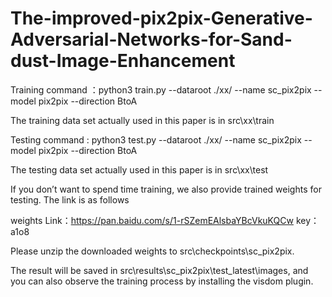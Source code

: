 # The-improved-pix2pix-Generative-Adversarial-Networks-for-Sand-dust-Image-Enhancement






Training command ：python3 train.py --dataroot ./xx/ --name sc_pix2pix --model pix2pix --direction BtoA

The training data set actually used in this paper is in src\xx\train

Testing command : python3 test.py --dataroot ./xx/ --name sc_pix2pix --model pix2pix --direction BtoA

The testing data set actually used in this paper is in src\xx\test

If you don’t want to spend time training, we also provide trained weights for testing. The link is as follows

weights Link：https://pan.baidu.com/s/1-rSZemEAlsbaYBcVkuKQCw 
key：a1o8

Please unzip the downloaded weights to src\checkpoints\sc_pix2pix.

The result will be saved in src\results\sc_pix2pix\test_latest\images, and you can also observe the training process by installing the visdom plugin.
